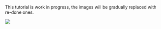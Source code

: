 This tutorial is work in progress, the images will be gradually replaced with re-done ones.

![](https://user-images.githubusercontent.com/8284677/45256877-7d022d00-b36a-11e8-8ff3-b13db705cad6.png)